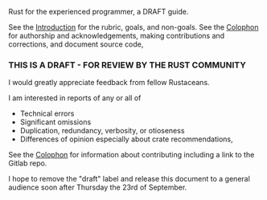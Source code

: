 Rust for the experienced programmer, a DRAFT guide.

See the [Introduction](intro.md) for
the rubric, goals, and non-goals.
See the [Colophon](colophon.md) for
authorship and acknowledgements,
making contributions and corrections,
and document source code,

### THIS IS A DRAFT - FOR REVIEW BY THE RUST COMMUNITY

I would greatly appreciate feedback from fellow Rustaceans.

I am interested in reports of any or all of
 * Technical errors
 * Significant omissions
 * Duplication, redundancy, verbosity, or otioseness
 * Differences of opinion especially about crate recommendations,

See the [Colophon](colophon.md) for information about contributing
including a link to the Gitlab repo.

I hope to remove the "draft" label and
release this document to a general audience
soon after Thursday the 23rd of September.
